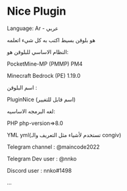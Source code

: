 # Nice Plugin 
Language: Ar - عربي

هو بلوقن بسيط اكتب به كل شيء اتعلمه

النظام الاساسي للبلوقن هو:

PocketMine-MP (PMMP) PM4

Minecraft Bedrock (PE) 1.19.0

اسم البلوقن :

PluginNice (اسم قابل للتغيير)

لغه البرمجه الاساسيه:

PHP php-version=>8.0

YML yml(تستخدم لأشياء مثل التعريف والـ congiv)


Telegram channel : @maincode2022

Telegram Dev user : @nnko

Discord user : nnko#1498

...
